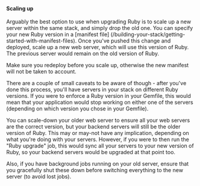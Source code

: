 #### Scaling up

Arguably the best option to use when upgrading Ruby is to scale up a new server within the same stack, and simply drop the old one. You can specify your new Ruby version in a  [manifest file] (/building-your-stack/getting-started-with-manifest-files). Once you've pushed this change and deployed, scale up a new web server, which will use this version of Ruby. The previous server would remain on the old version of Ruby.




Make sure you redeploy before you scale up, otherwise the new manifest will not be taken to account.




There are a couple of small caveats to be aware of though - after you've done this process, you'll have servers in your stack on different Ruby versions. If you were to enforce a Ruby version in your Gemfile, this would mean that your application would stop working on either one of the servers (depending on which version you chose in your Gemfile).

You can scale-down your older web server to ensure all your web servers are the correct version, but your backend servers will still be the older version of Ruby. This may or may-not have any implication, depending on what you're doing with your servers. However, if you were to then run the "Ruby upgrade" job, this would sync all your servers to your new version of Ruby, so your backend servers would be upgraded at that point too.

Also, if you have background jobs running on your old server, ensure that you gracefully shut these down before switching everything to the new server (to avoid lost jobs).

